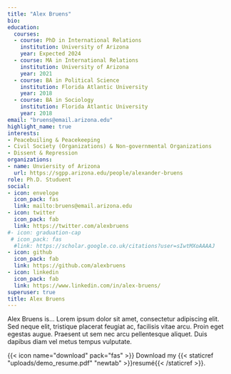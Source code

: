 ```yaml
---
title: "Alex Bruens"
bio: 
education:
  courses:
  - course: PhD in International Relations
    institution: University of Arizona
    year: Expected 2024
  - course: MA in International Relations
    institution: University of Arizona
    year: 2021
  - course: BA in Political Science
    institution: Florida Atlantic University
    year: 2018
  - course: BA in Sociology
    institution: Florida Atlantic University
    year: 2018
email: "bruens@email.arizona.edu"
highlight_name: true
interests:
- Peacebuiling & Peacekeeping
- Civil Society (Organizations) & Non-governmental Organizations
- Dissent & Repression
organizations:
- name: Unviersity of Arizona
  url: https://sgpp.arizona.edu/people/alexander-bruens
role: Ph.D. Studuent
social:
- icon: envelope
  icon_pack: fas
  link: mailto:bruens@email.arizona.edu
- icon: twitter
  icon_pack: fab
  link: https://twitter.com/alexbruens
#- icon: graduation-cap
 # icon_pack: fas
  #link: https://scholar.google.co.uk/citations?user=sIwtMXoAAAAJ
- icon: github
  icon_pack: fab
  link: https://github.com/alexbruens
- icon: linkedin
  icon_pack: fab
  link: https://www.linkedin.com/in/alex-bruens/
superuser: true
title: Alex Bruens
---
```


Alex Bruens is...
Lorem ipsum dolor sit amet, consectetur adipiscing elit. Sed neque elit, tristique placerat feugiat ac, facilisis vitae arcu. Proin eget egestas augue. Praesent ut sem nec arcu pellentesque aliquet. Duis dapibus diam vel metus tempus vulputate.

{{< icon name="download" pack="fas" >}} Download my {{< staticref "uploads/demo_resume.pdf" "newtab" >}}resumé{{< /staticref >}}.
